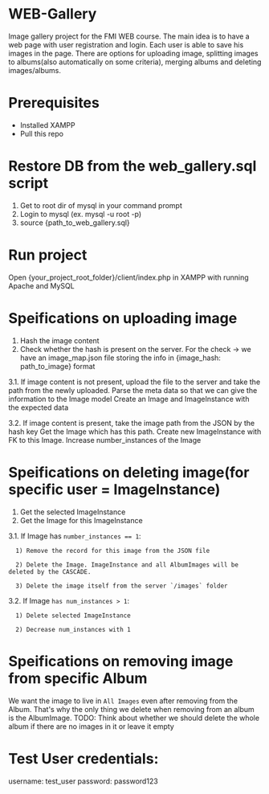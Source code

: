 # WEB-Gallery
Image gallery project for the FMI WEB course.
The main idea is to have a web page with user registration and login. Each user is able to save his images in the page.
There are options for uploading image, splitting images to albums(also automatically on some criteria), merging albums and deleting images/albums.

# Prerequisites
 - Installed XAMPP
 - Pull this repo

# Restore DB from the web_gallery.sql script
1. Get to root dir of mysql in your command prompt
2. Login to mysql (ex. mysql -u root -p)
3. source {path_to_web_gallery.sql}

# Run project
Open {your_project_root_folder}/client/index.php in XAMPP with running Apache and MySQL

# Speifications on uploading image
1. Hash the image content
2. Check whether the hash is present on the server. For the check -> we have an image_map.json file storing the info in {image_hash: path_to_image} format

3.1. If image content is not present, upload the file to the server and take the path from the newly uploaded.
Parse the meta data so that we can give the information to the Image model
Create an Image and ImageInstance with the expected data

3.2. If image content is present, take the image path from the JSON by the hash key
Get the Image which has this path. Create new ImageInstance with FK to this Image. 
Increase number_instances of the Image

# Speifications on deleting image(for specific user = ImageInstance)
1. Get the selected ImageInstance
2. Get the Image for this ImageInstance

3.1. If Image has `number_instances == 1`:

      1) Remove the record for this image from the JSON file
      
      2) Delete the Image. ImageInstance and all AlbumImages will be deleted by the CASCADE. 
      
      3) Delete the image itself from the server `/images` folder
      
3.2. If Image `has num_instances > 1`:

      1) Delete selected ImageInstance
      
      2) Decrease num_instances with 1

# Speifications on removing image from specific Album
We want the image to live in `All Images` even after removing from the Album.
That's why the only thing we delete when removing from an album is the AlbumImage.
TODO: Think about whether we should delete the whole album if there are no images in it or leave it empty


# Test User credentials:
username: test_user
password: password123
